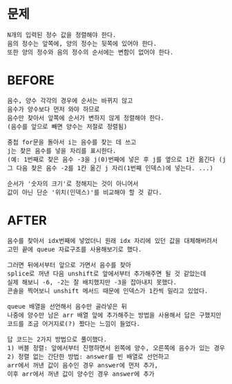# 문제

<pre>
N개의 입력된 정수 값을 정렬해야 한다. 
음의 정수는 앞쪽에, 양의 정수는 뒷쪽에 있어야 한다. 
또한 양의 정수와 음의 정수의 순서에는 변함이 없어야 한다.
</pre>

# BEFORE

<pre>
음수, 양수 각각의 경우에 순서는 바뀌지 않고
음수가 양수보다 먼저 와야 하므로
음수만 찾아서 앞쪽에 순서가 변하지 않게 정렬해야 한다.
(음수를 앞으로 빼면 양수는 저절로 정렬됨) 

중첩 for문을 돌아서 i는 음수를 찾는 데 쓰고
j는 찾은 음수를 넣을 자리를 표시한다.
(예: 1번째로 찾은 음수 -3을 j(0)번째에 넣은 후 j를 옆으로 1칸 옮긴다 (j = 1).
그 다음 찾은 음수 -2를 1칸 옮긴 j 자리(1번째 인덱스)에 넣는다. ...)

순서가 '숫자의 크기'로 정해지는 것이 아니어서 
값이 아닌 단순 '위치(인덱스)'를 비교해야 할 것 같다.
</pre>

# AFTER

<pre>
음수를 찾아서 idx번째에 넣었더니 원래 idx 자리에 있던 값을 대체해버려서
고민 끝에 queue 자료구조를 사용해보기로 했다.

그러면 뒤에서부터 앞으로 가면서 음수를 찾아
splice로 꺼낸 다음 unshift로 앞에서부터 추가해주면 될 것 같았는데
실제 해보니 -6, -2는 잘 배치했지만 -3을 잡아내지 못했다.
콘솔을 찍어보니 unshift 메서드 때문에 인덱스가 1칸씩 밀리고 있었다.

queue 배열을 선언해서 음수만 골라넣은 뒤
나중에 양수만 남은 arr 배열 앞에 추가해주는 방법을 사용해서 답은 구했지만
코드를 조금 어거지로(?) 짰다는 느낌이 들었다.

답 코드는 2가지 방법으로 풀이했다.
1) 버블 정렬: 앞에서부터 진행하면서 왼쪽에 양수, 오른쪽에 음수가 있는 경우 둘의 자리를 바꾼다. => 사이클을 돌수록 음수가 점점 왼쪽으로 배치되고 양수와 음수 각각의 순서는 바뀌지 않는다.
2) 정렬 없는 간단한 방법: answer를 빈 배열로 선언하고 
arr에서 꺼낸 값이 음수인 경우 answer에 먼저 추가, 
이후 arr에서 꺼낸 값이 양수인 경우 answer에 추가
</pre>
